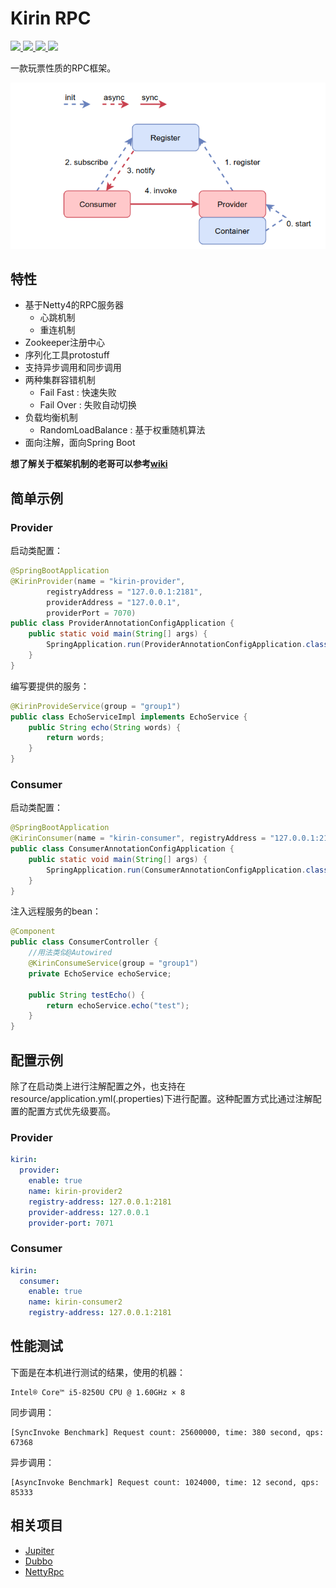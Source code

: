 # Kirin RPC

<p>
     <a href="https://travis-ci.com/nnkwrik/incubator-KirinRPC">
        <img src="https://travis-ci.com/nnkwrik/incubator-KirinRPC.svg?branch=master"/>
    </a>
    <a href="https://opensource.org/licenses/MIT">
    	<img src="https://img.shields.io/badge/License-MIT-lightgrey.svg"/>
    </a>  
    <a href="#">
    	<img src="https://img.shields.io/github/stars/nnkwrik/KirinRPC.svg"/>
    </a>
    <a href="#">
    	<img src="	https://img.shields.io/github/forks/nnkwrik/KirinRPC.svg"/>
    </a>
</p>

一款玩票性质的RPC框架。

![1559891532907](assets/1559891532907.png)

## 特性

- 基于Netty4的RPC服务器
  - 心跳机制
  - 重连机制
- Zookeeper注册中心
- 序列化工具protostuff
- 支持异步调用和同步调用
- 两种集群容错机制
  - Fail Fast : 快速失败
  - Fail Over : 失败自动切换
- 负载均衡机制
  - RandomLoadBalance : 基于权重随机算法
- 面向注解，面向Spring Boot

**想了解关于框架机制的老哥可以参考[wiki](https://github.com/nnkwrik/KirinRPC/wiki/%E5%90%AF%E5%8A%A8%E8%BF%87%E7%A8%8B)**

## 简单示例

### Provider

启动类配置：

```java
@SpringBootApplication
@KirinProvider(name = "kirin-provider",
        registryAddress = "127.0.0.1:2181",
        providerAddress = "127.0.0.1",
        providerPort = 7070)
public class ProviderAnnotationConfigApplication {
    public static void main(String[] args) {
        SpringApplication.run(ProviderAnnotationConfigApplication.class, args);
    }
}
```

编写要提供的服务：

```java
@KirinProvideService(group = "group1")
public class EchoServiceImpl implements EchoService {
    public String echo(String words) {
        return words;
    }
}
```

### Consumer

启动类配置：

```java
@SpringBootApplication
@KirinConsumer(name = "kirin-consumer", registryAddress = "127.0.0.1:2181")
public class ConsumerAnnotationConfigApplication {
    public static void main(String[] args) {
        SpringApplication.run(ConsumerAnnotationConfigApplication.class, args);
    }
}
```

注入远程服务的bean：

```java
@Component
public class ConsumerController {
    //用法类似@Autowired
    @KirinConsumeService(group = "group1")
    private EchoService echoService;

    public String testEcho() {
        return echoService.echo("test");
    }
}
```

## 配置示例

除了在启动类上进行注解配置之外，也支持在resource/application.yml(.properties)下进行配置。这种配置方式比通过注解配置的配置方式优先级要高。

### Provider

```yaml
kirin:
  provider:
    enable: true
    name: kirin-provider2
    registry-address: 127.0.0.1:2181
    provider-address: 127.0.0.1
    provider-port: 7071
```

### Consumer

```yaml
kirin:
  consumer:
    enable: true
    name: kirin-consumer2
    registry-address: 127.0.0.1:2181
```

## 性能测试

下面是在本机进行测试的结果，使用的机器：

```
Intel® Core™ i5-8250U CPU @ 1.60GHz × 8
```

同步调用：

```
[SyncInvoke Benchmark] Request count: 25600000, time: 380 second, qps: 67368
```

异步调用：

```
[AsyncInvoke Benchmark] Request count: 1024000, time: 12 second, qps: 85333
```

## 相关项目

- [Jupiter](https://github.com/fengjiachun/Jupiter)
- [Dubbo](https://github.com/apache/dubbo)
- [NettyRpc](https://github.com/luxiaoxun/NettyRpc)

